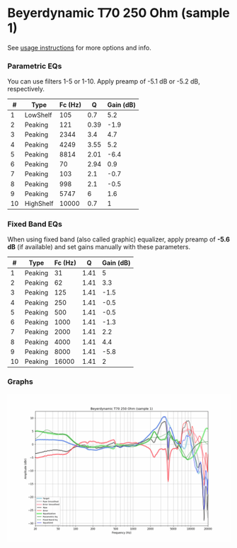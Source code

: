 # Beyerdynamic T70 250 Ohm (sample 1)
See [usage instructions](https://github.com/jaakkopasanen/AutoEq#usage) for more options and info.

### Parametric EQs
You can use filters 1-5 or 1-10. Apply preamp of -5.1 dB or -5.2 dB, respectively.

|   # | Type      |   Fc (Hz) |    Q |   Gain (dB) |
|-----|-----------|-----------|------|-------------|
|   1 | LowShelf  |       105 | 0.7  |         5.2 |
|   2 | Peaking   |       121 | 0.39 |        -1.9 |
|   3 | Peaking   |      2344 | 3.4  |         4.7 |
|   4 | Peaking   |      4249 | 3.55 |         5.2 |
|   5 | Peaking   |      8814 | 2.01 |        -6.4 |
|   6 | Peaking   |        70 | 2.94 |         0.9 |
|   7 | Peaking   |       103 | 2.1  |        -0.7 |
|   8 | Peaking   |       998 | 2.1  |        -0.5 |
|   9 | Peaking   |      5747 | 6    |         1.6 |
|  10 | HighShelf |     10000 | 0.7  |         1   |

### Fixed Band EQs
When using fixed band (also called graphic) equalizer, apply preamp of **-5.6 dB** (if available) and set gains manually with these parameters.

|   # | Type    |   Fc (Hz) |    Q |   Gain (dB) |
|-----|---------|-----------|------|-------------|
|   1 | Peaking |        31 | 1.41 |         5   |
|   2 | Peaking |        62 | 1.41 |         3.3 |
|   3 | Peaking |       125 | 1.41 |        -1.5 |
|   4 | Peaking |       250 | 1.41 |        -0.5 |
|   5 | Peaking |       500 | 1.41 |        -0.5 |
|   6 | Peaking |      1000 | 1.41 |        -1.3 |
|   7 | Peaking |      2000 | 1.41 |         2.2 |
|   8 | Peaking |      4000 | 1.41 |         4.4 |
|   9 | Peaking |      8000 | 1.41 |        -5.8 |
|  10 | Peaking |     16000 | 1.41 |         2   |

### Graphs
![](./Beyerdynamic%20T70%20250%20Ohm%20(sample%201).png)
